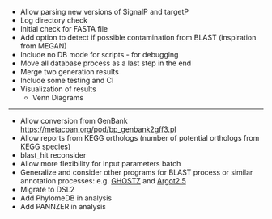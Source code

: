* Allow parsing new versions of SignalP and targetP
* Log directory check
* Initial check for FASTA file
* Add option to detect if possible contamination from BLAST (inspiration from MEGAN)
* Include no DB mode for scripts - for debugging
* Move all database process as a last step in the end
* Merge two generation results
* Include some testing and CI
* Visualization of results
    * Venn Diagrams
---
* Allow conversion from GenBank https://metacpan.org/pod/bp_genbank2gff3.pl
* Allow reports from KEGG orthologs (number of potential orthologs from KEGG species)
* blast_hit reconsider
* Allow more flexibility for input parameters batch
* Generalize and consider other programs for BLAST process or similar annotation processes: e.g. [GHOSTZ](http://www.bi.cs.titech.ac.jp/ghostz/) and [Argot2.5](http://www.medcomp.medicina.unipd.it/Argot2-5/)
* Migrate to DSL2
* Add PhylomeDB in analysis
* Add PANNZER in analysis

